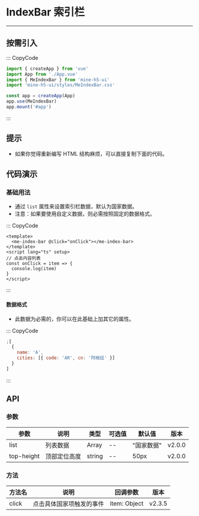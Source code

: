 # IndexBar 索引栏

---

## 按需引入

::: CopyCode

```js
import { createApp } from 'vue'
import App from './App.vue'
import { MeIndexBar } from 'mine-h5-ui'
import 'mine-h5-ui/styles/MeIndexBar.css'

const app = createApp(App)
app.use(MeIndexBar)
app.mount('#app')
```

:::

## 提示

- 如果你觉得重新编写 HTML 结构麻烦，可以直接复制下面的代码。

## 代码演示

### 基础用法

- 通过 `list` 属性来设置索引栏数据，默认为国家数据。
- 注意：如果要使用自定义数据，则必需按照固定的数据格式。

::: CopyCode

```vue
<template>
  <me-index-bar @click="onClick"></me-index-bar>
</template>
<script lang="ts" setup>
// 点击内容列表
const onClick = item => {
  console.log(item)
}
</script>
```

:::

#### 数据格式

- 此数据为必需的，你可以在此基础上加其它的属性。

::: CopyCode

```js
;[
  {
    name: 'A',
    cities: [{ code: 'AR', cn: '阿根廷' }]
  }
]
```

:::

## API

### 参数

| 参数       | 说明         | 类型   | 可选值 | 默认值     | 版本   |
| ---------- | ------------ | ------ | ------ | ---------- | ------ |
| list       | 列表数据     | Array  | --     | "国家数据" | v2.0.0 |
| top-height | 顶部定位高度 | string | --     | 50px       | v2.0.0 |

### 方法

| 方法名 | 说明                     | 回调参数     | 版本   |
| ------ | ------------------------ | ------------ | ------ |
| click  | 点击具体国家项触发的事件 | item: Object | v2.3.5 |
